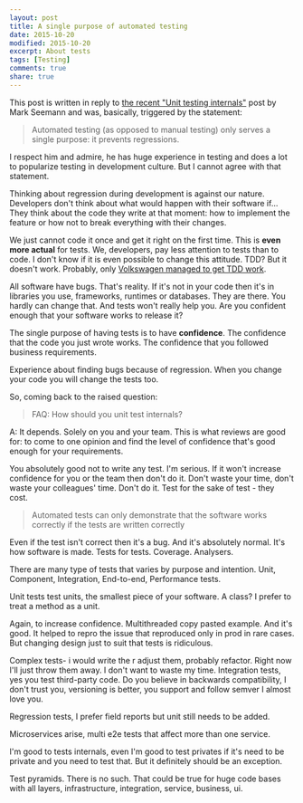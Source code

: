 ```yaml
---
layout: post
title: A single purpose of automated testing
date: 2015-10-20
modified: 2015-10-20
excerpt: About tests
tags: [Testing]
comments: true
share: true
---
```



This post is written in reply to [the recent "Unit testing internals"][MarkSeemannPost] post by Mark Seemann and was, basically, triggered by the statement:

>Automated testing (as opposed to manual testing) only serves a single purpose: it prevents regressions.

I respect him and admire, he has huge experience in testing and does a lot to popularize testing in development culture.
But I cannot agree with that statement.

Thinking about regression during development is against our nature. Developers don't think about what would happen with their software if... They think about the code they write at that moment: how to implement the feature or how not to break everything with their changes.

We just cannot code it once and get it right on the first time. This is **even more actual** for tests. We, developers, pay less attention to tests than to code. I don't know if it is even possible to change this attitude. TDD? But it doesn't work. Probably, only [Volkswagen managed to get TDD work][Volkswagen].

All software have bugs. That's reality. If it's not in your code then it's in libraries you use, frameworks, runtimes or databases. They are there. You hardly can change that. And tests won't really help you. Are you confident enough that your software works to release it?

The single purpose of having tests is to have **confidence**. The confidence that the code you just wrote works. The confidence that you followed business requirements.

Experience about finding bugs because of regression. When you change your code you will change the tests too.

So, coming back to the raised question:
> FAQ: How should you unit test internals?

A: It depends. Solely on you and your team. This is what reviews are good for: to come to one opinion and find the level of confidence that's good enough for your requirements.

You absolutely good not to write any test. I'm serious. If it won't increase confidence for you or the team then don't do it. Don't waste your time, don't waste your colleagues' time. Don't do it. Test for the sake of test - they cost.


>Automated tests can only demonstrate that the software works correctly if the tests are written correctly

Even if the test isn't correct then it's a bug. And it's absolutely normal. It's how software is made. Tests for tests.
Coverage. Analysers.


There are many type of tests that varies by purpose and intention. Unit, Component, Integration, End-to-end, Performance tests.

Unit tests test units, the smallest piece of your software. A class? I prefer to treat a method as a unit.

Again, to increase confidence.
Multithreaded copy pasted example. And it's good. It helped to repro the issue that reproduced only in prod in rare cases. But changing design just to suit that tests is ridiculous.


Complex tests- i would write the r adjust them, probably refactor. Right now I'll just throw them away. I don't want to waste my time.
Integration tests, yes you test third-party code. Do you believe in backwards compatibility, I don't trust you,
versioning is better, you support and follow semver I almost love you.

Regression tests, I prefer field reports but unit still needs to be added.

Microservices arise, multi e2e tests that affect more than one service.

I'm good to tests internals, even I'm good to test privates if it's need to be private and you need to test that. But it definitely should be an exception.

Test pyramids. There is no such.
That could be true for huge code bases with all layers, infrastructure, integration, service, business, ui.


  [MarkSeemannPost]: http://blog.ploeh.dk/2015/09/22/unit-testing-internals/
  [Volkswagen]: https://en.wikipedia.org/wiki/Volkswagen_emissions_scandal
